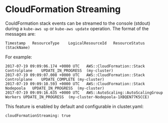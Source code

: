 # CloudFormation Streaming

CouldFormation stack events can be streamed to the console (stdout) during a `kube-aws up` or `kube-aws update` operation.
The format of the messages are:
```
Timestamp   ResourceType    LogicalResourceId   ResourceStatus  (StackName)
```
For example:
```
2017-07-19 09:09:06.174 +0000 UTC	AWS::CloudFormation::Stack	Controlplane	UPDATE_IN_PROGRESS	(my-cluster)
2017-07-19 09:09:07.008 +0000 UTC	AWS::CloudFormation::Stack	Controlplane	UPDATE_COMPLETE	(my-cluster)
2017-07-19 09:09:10.593 +0000 UTC	AWS::CloudFormation::Stack	Nodepoola	UPDATE_IN_PROGRESS	(my-cluster)
2017-07-19 09:09:16.635 +0000 UTC	AWS::AutoScaling::AutoScalingGroup	Workers	UPDATE_IN_PROGRESS	(my-cluster-Nodepoola-1XBQEN77K5CCE)
```


This feature is enabled by default and configurable in cluster.yaml:

```
cloudFormationStreaming: true
```
